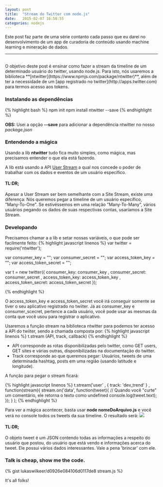 ```yaml
---
layout: post
title:  "Stream do Twitter com node.js"
date:   2015-02-07 16:58:55
categories: nodejs
---
```

Este post faz parte de uma série contanto cada passo que eu darei no desenvolvimento de um app de curadoria de conteúdo usando machine learning e mineração de dados.

---------------------------------
<br />
O objetivo deste post é ensinar como fazer a stream da timeline de um determinado usuário do twitter, usando node.js. Para isto, nós usaremos a biblioteca **[ntwitter](https://www.npmjs.com/package/ntwitter)**, além de ter a necessidade de um [app registrado no twitter](http://apps.twitter.com) para termos acesso aos tokens.

### Instalando as dependências
{% highlight bash %}
npm init
npm install ntwitter --save
{% endhighlight %}

**OBS:** Usei a opção **--save** para adicionar a dependência ntwitter no nosso *package.json*

### Entendendo a mágica
Usando a lib **ntwitter** tudo fica muito simples, como mágica, mas precisamos entender o que ela está fazendo.

A lib está usando a API [User Stream](https://dev.twitter.com/streaming/userstreams) a qual nos concede o poder de trabalhar com os dados e eventos de um usuário específico.

#### TL:DR;

Apesar a User Stream ser bem semelhante com a Site Stream, existe uma diferença: Nós queremos pegar a timeline de um usuário específico, "Many-To-One". Se estivéssemos em uma relação "Many-To-Many", vários usuários pegando os dados de suas respectivas contas, usaríamos a Site Stream.

### Developando

Precisamos chamar a a lib e setar nossas variáveis, o que pode ser facilmente feito:
{% highlight javascript linenos %}
var twitter = require('ntwitter');

var consumer_key = "";
var consumer_secret = "";
var access_token_key = "";
var access_token_secret = "";

var t = new twitter({
  consumer_key: consumer_key
  , consumer_secret: consumer_secret
  , access_token_key: access_token_key
  , access_token_secret: access_token_secret
});

{% endhighlight %}

O access_token_key e access_token_secret você irá conseguir somente se tiver o seu aplicativo registrado no twiiter. Já as consumer_key e consumer_scecret, pertence a cada usuário, você pode usar as mesmas da conta que você usou para registrar o aplicativo.

Usaremos a função stream na biblioteca ntwitter para podemos ter acesso a API do twiiter, sendo a chamada composta por:
{% highlight javascript linenos %}
t.stream (API, track, callback)
{% endhighlight %}

* API corresponde as rotas disponibilizadas pelo twitter, como GET users, GET sites e várias outras, disponibilizadas na documentação do twitter.
* Track corresponde ao que queremos pegar: Usuários, tweets de uma determinada hashtag, posts em uma região (usando latitude e longitude).

A função para pegar o stream ficará:

{% highlight javascript linenos %}
t.stream('user'
  , { track: 'dev_trend' }
  , function(stream){
    stream.on('data', function(tweet){
      // Quando você "curte" um comentário, ele retorna o texto como undefined
      console.log(tweet.text);
    });
  }
);
{% endhighlight %}

Para ver a mágica acontecer, basta usar **node nomeDoArquivo.js** e você verá no console todos os tweets da sua timeline. 
O resultado será:
![](https://dl-web.dropbox.com/get/Public/teste%20stream%20nodejs.png?_subject_uid=96668646&w=AABjdrU-feeZeFfLN4l5A738ocvFj1o3m7jqJusCpUOnHg)

#### TL:DR;
O objeto tweet é um JSON contendo todas as informações a respeito do usuário que postou, do usuário que está vendo e informações acerca do tweet. Ele possui vários dados interessantes. Vale a pena 'brincar' com ele.

### Talk is cheap, show me the code.

{% gist lukaswilkeer/d0926e084106d0117de8 stream.js %}

It's all folks!